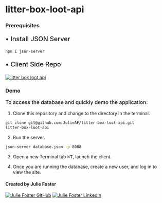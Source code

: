 # litter-box-loot-api

### Prerequisites

<p style="font-size: 20px; font-weight: 500;">• Install JSON Server</p>

```sh
npm i json-server
```

<p style="font-size: 20px; font-weight: 500;">• Client Side Repo</p>

<a href="https://github.com/JulieAF/litter-box-loot" target="_blank"><img src="https://img.shields.io/badge/Click_here%20-%236ae689.svg?&style=for-the-badge&&logoColor=white" alt="litter box loot api" style="height: auto !important; width: auto !important;" /></a>

### Demo

<p style="font-size: 16px; font-weight: 500;">To access the database and quickly demo the application:</p>
<p>

1. Clone this repository and change to the directory in the terminal.

```sh
git clone git@github.com:JulieAF/litter-box-loot-api.git
litter-box-loot-api
```

2. Run the server.

```sh
json-server database.json -p 8088
```

3. Open a new Terminal tab <kbd>⌘T</kbd>, launch the client.

4. Once you are running the database, create a new user, and log in to view the site.

#### Created by Julie Foster

<a href="https://github.com/JulieAF" target="_blank"><img src="https://img.shields.io/badge/github%20-%23121011.svg?&style=for-the-badge&logo=github&logoColor=white" alt="Julie Foster GitHub" style="height: auto !important;width: auto !important;" /></a> <a href="https://www.linkedin.com/in/julie-angelica-foster/" target="_blank"><img src="https://img.shields.io/badge/linkedin%20-%230077B5.svg?&style=for-the-badge&logo=linkedin&logoColor=white" alt="Julie Foster LinkedIn" style="height: auto !important;width: auto !important;" /></a>
